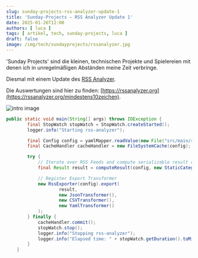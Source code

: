 ```yaml
---
slug: sunday-projects-rss-analyzer-update-1
title: 'Sunday-Projects – RSS Analyzer Update 1'
date: 2025-01-26T12:00
authors: [ luca ]
tags: [ artikel, tech, sunday-projects, luca ]
draft: false
image: /img/tech/sundayprojects/rssanalyzer.jpg
---
```


'Sunday Projects' sind die kleinen, technischen Projekte und Spielereien mit denen ich in unregelmäßigen Abständen meine
Zeit verbringe.

Diesmal mit einem Update des [RSS Analyzer](/sunday-projects-rss-analyzer).

Die Auswertungen sind hier zu finden: [https://rssanalyzer.org](https://rssanalyzer.org/mindestens10zeichen).

![intro image](/img/tech/sundayprojects/rssanalyzer.jpg)

<!--truncate-->

```java
public static void main(String[] args) throws IOException {
        final StopWatch stopWatch = StopWatch.createStarted();
        logger.info("Starting rss-analyzer");

        final Config config = yamlMapper.readValue(new File("src/main/resources/config.yaml"), Config.class);
        final CacheHandler cacheHandler = new FileSystemCache(config);

        try {
            // Iterate over RSS Feeds and compute serializable result record
            final Result result = computeResult(config, new StaticCategoryMatcher(config));

            // Register Export Transformer
            new RssExporter(config).export(
                    result,
                    new JsonTransformer(),
                    new CSVTransformer(),
                    new YamlTransformer()
            );
        } finally {
            cacheHandler.commit();
            stopWatch.stop();
            logger.info("Stopping rss-analyzer");
            logger.info("Elapsed time: " + stopWatch.getDuration().toMillis() + "ms");
        }
    }
```
